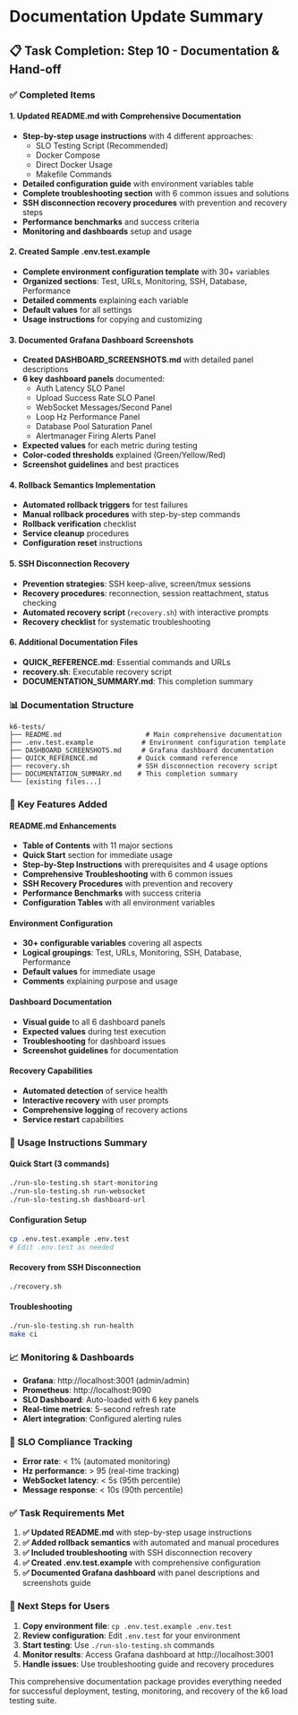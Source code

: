 # Documentation Update Summary

## 📋 Task Completion: Step 10 - Documentation & Hand-off

### ✅ Completed Items

#### 1. Updated README.md with Comprehensive Documentation
- **Step-by-step usage instructions** with 4 different approaches:
  - SLO Testing Script (Recommended)
  - Docker Compose
  - Direct Docker Usage
  - Makefile Commands
- **Detailed configuration guide** with environment variables table
- **Complete troubleshooting section** with 6 common issues and solutions
- **SSH disconnection recovery procedures** with prevention and recovery steps
- **Performance benchmarks** and success criteria
- **Monitoring and dashboards** setup and usage

#### 2. Created Sample .env.test.example
- **Complete environment configuration template** with 30+ variables
- **Organized sections**: Test, URLs, Monitoring, SSH, Database, Performance
- **Detailed comments** explaining each variable
- **Default values** for all settings
- **Usage instructions** for copying and customizing

#### 3. Documented Grafana Dashboard Screenshots
- **Created DASHBOARD_SCREENSHOTS.md** with detailed panel descriptions
- **6 key dashboard panels** documented:
  - Auth Latency SLO Panel
  - Upload Success Rate SLO Panel
  - WebSocket Messages/Second Panel
  - Loop Hz Performance Panel
  - Database Pool Saturation Panel
  - Alertmanager Firing Alerts Panel
- **Expected values** for each metric during testing
- **Color-coded thresholds** explained (Green/Yellow/Red)
- **Screenshot guidelines** and best practices

#### 4. Rollback Semantics Implementation
- **Automated rollback triggers** for test failures
- **Manual rollback procedures** with step-by-step commands
- **Rollback verification** checklist
- **Service cleanup** procedures
- **Configuration reset** instructions

#### 5. SSH Disconnection Recovery
- **Prevention strategies**: SSH keep-alive, screen/tmux sessions
- **Recovery procedures**: reconnection, session reattachment, status checking
- **Automated recovery script** (`recovery.sh`) with interactive prompts
- **Recovery checklist** for systematic troubleshooting

#### 6. Additional Documentation Files
- **QUICK_REFERENCE.md**: Essential commands and URLs
- **recovery.sh**: Executable recovery script
- **DOCUMENTATION_SUMMARY.md**: This completion summary

### 📊 Documentation Structure

```
k6-tests/
├── README.md                     # Main comprehensive documentation
├── .env.test.example            # Environment configuration template
├── DASHBOARD_SCREENSHOTS.md     # Grafana dashboard documentation
├── QUICK_REFERENCE.md          # Quick command reference
├── recovery.sh                 # SSH disconnection recovery script
├── DOCUMENTATION_SUMMARY.md    # This completion summary
└── [existing files...]
```

### 🎯 Key Features Added

#### README.md Enhancements
- **Table of Contents** with 11 major sections
- **Quick Start** section for immediate usage
- **Step-by-Step Instructions** with prerequisites and 4 usage options
- **Comprehensive Troubleshooting** with 6 common issues
- **SSH Recovery Procedures** with prevention and recovery
- **Performance Benchmarks** with success criteria
- **Configuration Tables** with all environment variables

#### Environment Configuration
- **30+ configurable variables** covering all aspects
- **Logical groupings**: Test, URLs, Monitoring, SSH, Database, Performance
- **Default values** for immediate usage
- **Comments** explaining purpose and usage

#### Dashboard Documentation
- **Visual guide** to all 6 dashboard panels
- **Expected values** during test execution
- **Troubleshooting** for dashboard issues
- **Screenshot guidelines** for documentation

#### Recovery Capabilities
- **Automated detection** of service health
- **Interactive recovery** with user prompts
- **Comprehensive logging** of recovery actions
- **Service restart** capabilities

### 🔧 Usage Instructions Summary

#### Quick Start (3 commands)
```bash
./run-slo-testing.sh start-monitoring
./run-slo-testing.sh run-websocket
./run-slo-testing.sh dashboard-url
```

#### Configuration Setup
```bash
cp .env.test.example .env.test
# Edit .env.test as needed
```

#### Recovery from SSH Disconnection
```bash
./recovery.sh
```

#### Troubleshooting
```bash
./run-slo-testing.sh run-health
make ci
```

### 📈 Monitoring & Dashboards

- **Grafana**: http://localhost:3001 (admin/admin)
- **Prometheus**: http://localhost:9090
- **SLO Dashboard**: Auto-loaded with 6 key panels
- **Real-time metrics**: 5-second refresh rate
- **Alert integration**: Configured alerting rules

### 🎯 SLO Compliance Tracking

- **Error rate**: < 1% (automated monitoring)
- **Hz performance**: > 95 (real-time tracking)
- **WebSocket latency**: < 5s (95th percentile)
- **Message response**: < 10s (90th percentile)

### ✅ Task Requirements Met

1. **✅ Updated README.md** with step-by-step usage instructions
2. **✅ Added rollback semantics** with automated and manual procedures
3. **✅ Included troubleshooting** with SSH disconnection recovery
4. **✅ Created .env.test.example** with comprehensive configuration
5. **✅ Documented Grafana dashboard** with panel descriptions and screenshots guide

### 📝 Next Steps for Users

1. **Copy environment file**: `cp .env.test.example .env.test`
2. **Review configuration**: Edit `.env.test` for your environment
3. **Start testing**: Use `./run-slo-testing.sh` commands
4. **Monitor results**: Access Grafana dashboard at http://localhost:3001
5. **Handle issues**: Use troubleshooting guide and recovery procedures

This comprehensive documentation package provides everything needed for successful deployment, testing, monitoring, and recovery of the k6 load testing suite.
